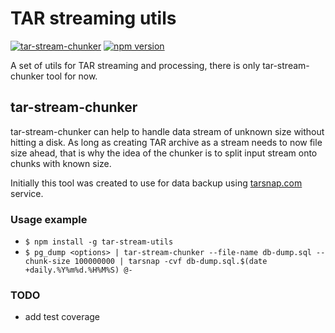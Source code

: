# TAR streaming utils

[![tar-stream-chunker](https://github.com/ihoro/rough-tar-stream-utils/workflows/tar-stream-chunker/badge.svg)](link=https://github.com/ihoro/rough-tar-stream-utils/actions?query=workflow%3Atar-stream-chunker)
[![npm version](https://badge.fury.io/js/%40rough%2Ftar-stream-utils.svg)](https://badge.fury.io/js/%40rough%2Ftar-stream-utils)

A set of utils for TAR streaming and processing, there is only
tar-stream-chunker tool for now.

## tar-stream-chunker

tar-stream-chunker can help to handle data stream of unknown size without
hitting a disk. As long as creating TAR archive as a stream needs to now
file size ahead, that is why the idea of the chunker is to split input stream
onto chunks with known size.

Initially this tool was created to use for data backup using [tarsnap.com](https://tarsnap.com)
service.

### Usage example

- `$ npm install -g tar-stream-utils`
- `$ pg_dump <options> | tar-stream-chunker --file-name db-dump.sql --chunk-size 100000000 | tarsnap -cvf db-dump.sql.$(date +daily.%Y%m%d.%H%M%S) @-`

### TODO

- add test coverage
